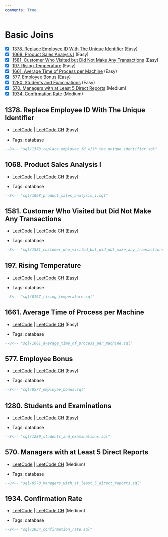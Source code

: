 ```yaml
---
comments: True
---
```


# Basic Joins

- [x] [1378. Replace Employee ID With The Unique Identifier](https://leetcode.cn/problems/replace-employee-id-with-the-unique-identifier/) (Easy)
- [x] [1068. Product Sales Analysis I](https://leetcode.cn/problems/product-sales-analysis-i/) (Easy)
- [x] [1581. Customer Who Visited but Did Not Make Any Transactions](https://leetcode.cn/problems/customer-who-visited-but-did-not-make-any-transactions/) (Easy)
- [x] [197. Rising Temperature](https://leetcode.cn/problems/rising-temperature/) (Easy)
- [x] [1661. Average Time of Process per Machine](https://leetcode.cn/problems/average-time-of-process-per-machine/) (Easy)
- [x] [577. Employee Bonus](https://leetcode.cn/problems/employee-bonus/) (Easy)
- [x] [1280. Students and Examinations](https://leetcode.cn/problems/students-and-examinations/) (Easy)
- [x] [570. Managers with at Least 5 Direct Reports](https://leetcode.cn/problems/managers-with-at-least-5-direct-reports/) (Medium)
- [x] [1934. Confirmation Rate](https://leetcode.cn/problems/confirmation-rate/) (Medium)

## 1378. Replace Employee ID With The Unique Identifier

-   [LeetCode](https://leetcode.com/problems/replace-employee-id-with-the-unique-identifier/) | [LeetCode CH](https://leetcode.cn/problems/replace-employee-id-with-the-unique-identifier/) (Easy)

-   Tags: database

```sql title="1378. Replace Employee ID With The Unique Identifier"
--8<-- "sql/1378_replace_employee_id_with_the_unique_identifier.sql"
```

## 1068. Product Sales Analysis I

-   [LeetCode](https://leetcode.com/problems/product-sales-analysis-i/) | [LeetCode CH](https://leetcode.cn/problems/product-sales-analysis-i/) (Easy)

-   Tags: database

```sql title="1068. Product Sales Analysis I"
--8<-- "sql/1068_product_sales_analysis_i.sql"
```

## 1581. Customer Who Visited but Did Not Make Any Transactions

-   [LeetCode](https://leetcode.com/problems/customer-who-visited-but-did-not-make-any-transactions/) | [LeetCode CH](https://leetcode.cn/problems/customer-who-visited-but-did-not-make-any-transactions/) (Easy)

-   Tags: database

```sql title="1581. Customer Who Visited but Did Not Make Any Transactions"
--8<-- "sql/1581_customer_who_visited_but_did_not_make_any_transactions.sql"
```

## 197. Rising Temperature

-   [LeetCode](https://leetcode.com/problems/rising-temperature/) | [LeetCode CH](https://leetcode.cn/problems/rising-temperature/) (Easy)

-   Tags: database

```sql title="197. Rising Temperature"
--8<-- "sql/0197_rising_temperature.sql"
```

## 1661. Average Time of Process per Machine

-   [LeetCode](https://leetcode.com/problems/average-time-of-process-per-machine/) | [LeetCode CH](https://leetcode.cn/problems/average-time-of-process-per-machine/) (Easy)

-   Tags: database

```sql title="1661. Average Time of Process per Machine"
--8<-- "sql/1661_average_time_of_process_per_machine.sql"
```

## 577. Employee Bonus

-   [LeetCode](https://leetcode.com/problems/employee-bonus/) | [LeetCode CH](https://leetcode.cn/problems/employee-bonus/) (Easy)

-   Tags: database

```sql title="577. Employee Bonus"
--8<-- "sql/0577_employee_bonus.sql"
```

## 1280. Students and Examinations

-   [LeetCode](https://leetcode.com/problems/students-and-examinations/) | [LeetCode CH](https://leetcode.cn/problems/students-and-examinations/) (Easy)

-   Tags: database

```sql title="1280. Students and Examinations"
--8<-- "sql/1280_students_and_examinations.sql"
```

## 570. Managers with at Least 5 Direct Reports

-   [LeetCode](https://leetcode.com/problems/managers-with-at-least-5-direct-reports/) | [LeetCode CH](https://leetcode.cn/problems/managers-with-at-least-5-direct-reports/) (Medium)

-   Tags: database

```sql title="570. Managers with at Least 5 Direct Reports"
--8<-- "sql/0570_managers_with_at_least_5_direct_reports.sql"
```

## 1934. Confirmation Rate

-   [LeetCode](https://leetcode.com/problems/confirmation-rate/) | [LeetCode CH](https://leetcode.cn/problems/confirmation-rate/) (Medium)

-   Tags: database

```sql title="1934. Confirmation Rate"
--8<-- "sql/1934_confirmation_rate.sql"
```
